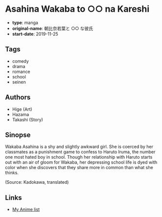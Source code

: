 # Asahina Wakaba to ○○ na Kareshi

-   **type**: manga
-   **original-name**: 朝比奈若葉と ○○ な彼氏
-   **start-date**: 2019-11-25

## Tags

-   comedy
-   drama
-   romance
-   school
-   seinen

## Authors

-   Hige (Art)
-   Hazama
-   Takashi (Story)

## Sinopse

Wakaba Asahina is a shy and slightly awkward girl. She is coerced by her classmates as a punishment game to confess to Haruto Iruma, the number one most hated boy in school. Though her relationship with Haruto starts out with an air of gloom for Wakaba, her depressing school life is dyed with color when she discovers that they share more in common than what she thinks.

(Source: Kadokawa, translated)

## Links

-   [My Anime list](https://myanimelist.net/manga/125355/Asahina_Wakaba_to_○○_na_Kareshi)
